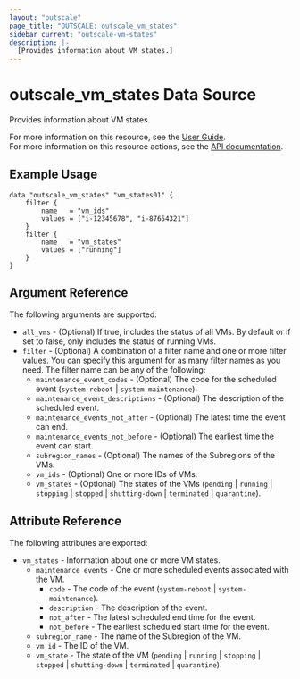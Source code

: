 ```yaml
---
layout: "outscale"
page_title: "OUTSCALE: outscale_vm_states"
sidebar_current: "outscale-vm-states"
description: |-
  [Provides information about VM states.]
---
```


# outscale_vm_states Data Source

Provides information about VM states.

For more information on this resource, see the [User Guide](https://docs.outscale.com/en/userguide/About-Instance-Lifecycle.html).  
For more information on this resource actions, see the [API documentation](https://docs.outscale.com/api#readvmsstate).

## Example Usage

```hcl
data "outscale_vm_states" "vm_states01" {
    filter {
        name   = "vm_ids"
        values = ["i-12345678", "i-87654321"]
    }
    filter {
        name   = "vm_states"
        values = ["running"]
    }
}
```


## Argument Reference

The following arguments are supported:

* `all_vms` - (Optional) If true, includes the status of all VMs. By default or if set to false, only includes the status of running VMs.
* `filter` - (Optional) A combination of a filter name and one or more filter values. You can specify this argument for as many filter names as you need. The filter name can be any of the following:
    * `maintenance_event_codes` - (Optional) The code for the scheduled event (`system-reboot` \| `system-maintenance`).
    * `maintenance_event_descriptions` - (Optional) The description of the scheduled event.
    * `maintenance_events_not_after` - (Optional) The latest time the event can end.
    * `maintenance_events_not_before` - (Optional) The earliest time the event can start.
    * `subregion_names` - (Optional) The names of the Subregions of the VMs.
    * `vm_ids` - (Optional) One or more IDs of VMs.
    * `vm_states` - (Optional) The states of the VMs (`pending` \| `running` \| `stopping` \| `stopped` \| `shutting-down` \| `terminated` \| `quarantine`).

## Attribute Reference

The following attributes are exported:

* `vm_states` - Information about one or more VM states.
    * `maintenance_events` - One or more scheduled events associated with the VM.
        * `code` - The code of the event (`system-reboot` \| `system-maintenance`).
        * `description` - The description of the event.
        * `not_after` - The latest scheduled end time for the event.
        * `not_before` - The earliest scheduled start time for the event.
    * `subregion_name` - The name of the Subregion of the VM.
    * `vm_id` - The ID of the VM.
    * `vm_state` - The state of the VM (`pending` \| `running` \| `stopping` \| `stopped` \| `shutting-down` \| `terminated` \| `quarantine`).
